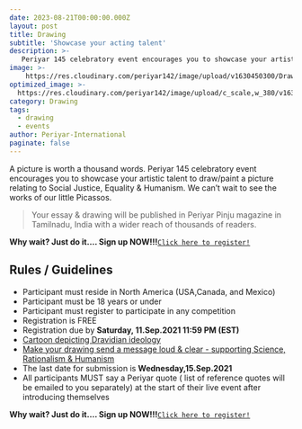 ```yaml
---
date: 2023-08-21T00:00:00.000Z
layout: post
title: Drawing
subtitle: 'Showcase your acting talent'
description: >-
   Periyar 145 celebratory event encourages you to showcase your artistic talent to draw/paint a picture relating to Social Justice, Equality & Humanism. 
image: >-
    https://res.cloudinary.com/periyar142/image/upload/v1630450300/Drawing_mudrde.jpg
optimized_image: >-
  https://res.cloudinary.com/periyar142/image/upload/c_scale,w_380/v1630450300/Drawing_mudrde.jpg
category: Drawing
tags:
  - drawing
  - events
author: Periyar-International
paginate: false
---
```


A picture is worth a thousand words. Periyar 145 celebratory event encourages you to showcase your artistic talent to draw/paint a picture relating to Social Justice, Equality & Humanism. We can’t wait to see the works of our little Picassos.

> Your essay & drawing will be published in Periyar Pinju magazine in Tamilnadu, India with a wider reach of thousands of readers. 

**Why wait? Just do it…. Sign up NOW!!!**<a  href="https://www.periyar145.info/register/">`Click here to register!`</a>

## Rules / Guidelines

* Participant must reside in North America (USA,Canada, and Mexico) 
* Participant must be 18 years or under
* Participant must register to participate in any competition
* Registration is FREE
* Registration due by <strong>Saturday, 11.Sep.2021 11:59 PM (EST)</strong>
* <ins>Cartoon depicting Dravidian ideology</ins>
* <ins>Make your drawing send a message loud & clear - supporting Science, Rationalism & Humanism</ins>
* The last date for submission is  **Wednesday,15.Sep.2021**
* All participants MUST say a Periyar quote ( list of reference quotes will be emailed to you separately) at the start of their live event after introducing themselves

**Why wait? Just do it…. Sign up NOW!!!**<a  href="https://www.periyar143.info/register/">`Click here to register!`</a>